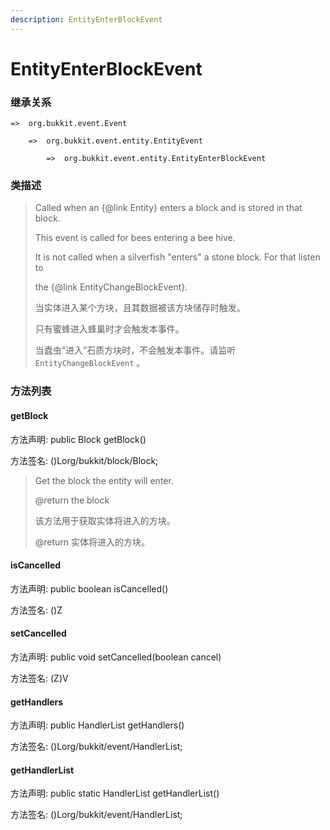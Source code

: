 ```yaml
---
description: EntityEnterBlockEvent
---
```


# EntityEnterBlockEvent

### 继承关系

    =>  org.bukkit.event.Event

        =>  org.bukkit.event.entity.EntityEvent

            =>  org.bukkit.event.entity.EntityEnterBlockEvent

### 类描述

> Called when an {@link Entity} enters a block and is stored in that block.
> 
> This event is called for bees entering a bee hive.
> 
> It is not called when a silverfish "enters" a stone block. For that listen to
> 
> the {@link EntityChangeBlockEvent}.
> 
> <p>
> 
> 当实体进入某个方块，且其数据被该方块储存时触发。
> 
> 只有蜜蜂进入蜂巢时才会触发本事件。
> 
> 当蠹虫“进入”石质方块时，不会触发本事件。请监听 `EntityChangeBlockEvent` 。

### 方法列表

#### getBlock

方法声明: public Block getBlock()

方法签名: ()Lorg/bukkit/block/Block;

> Get the block the entity will enter.
> 
> @return the block
> 
> <p>
> 
> 该方法用于获取实体将进入的方块。
> 
> @return 实体将进入的方块。

#### isCancelled

方法声明: public boolean isCancelled()

方法签名: ()Z

#### setCancelled

方法声明: public void setCancelled(boolean cancel)

方法签名: (Z)V

#### getHandlers

方法声明: public HandlerList getHandlers()

方法签名: ()Lorg/bukkit/event/HandlerList;

#### getHandlerList

方法声明: public static HandlerList getHandlerList()

方法签名: ()Lorg/bukkit/event/HandlerList;